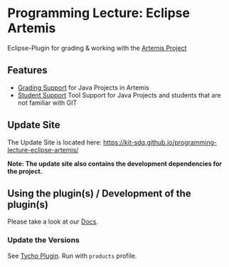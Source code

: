 # Programming Lecture: Eclipse Artemis
Eclipse-Plugin for grading & working with the [Artemis Project](https://github.com/ls1intum/Artemis)

## Features
* [Grading Support](https://kit-sdq.github.io/programming-lecture-eclipse-artemis.docs/grading/grading/) for Java Projects in Artemis
* [Student Support](https://kit-sdq.github.io/programming-lecture-eclipse-artemis.docs/student/student/) Tool Support for Java Projects and students that are not familiar with GIT

## Update Site
The Update Site is located here: https://kit-sdq.github.io/programming-lecture-eclipse-artemis/

**Note: The update site also contains the development dependencies for the project.**

## Using the plugin(s) / Development of the plugin(s)
Please take a look at our [Docs](https://kit-sdq.github.io/programming-lecture-eclipse-artemis.docs/).

### Update the Versions
See [Tycho Plugin](https://www.eclipse.org/tycho/sitedocs/tycho-release/tycho-versions-plugin/set-version-mojo.html#tycho-versions-set-version). Run with `products` profile.
